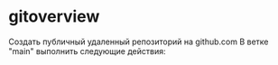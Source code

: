 # gitoverview
Создать публичный удаленный репозиторий на github.com В ветке "main" выполнить следующие действия:
